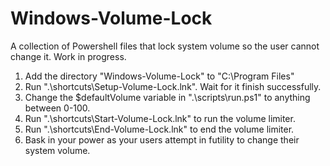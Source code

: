 # Windows-Volume-Lock
A collection of Powershell files that lock system volume so the user cannot change it.
Work in progress.

1. Add the directory "Windows-Volume-Lock" to "C:\Program Files"
2. Run ".\shortcuts\Setup-Volume-Lock.lnk". Wait for it finish successfully.
2. Change the $defaultVolume variable in ".\scripts\run.ps1" to anything between 0-100.
4. Run ".\shortcuts\Start-Volume-Lock.lnk" to run the volume limiter.
5. Run ".\shortcuts\End-Volume-Lock.lnk" to end the volume limiter.
6. Bask in your power as your users attempt in futility to change their system volume.
